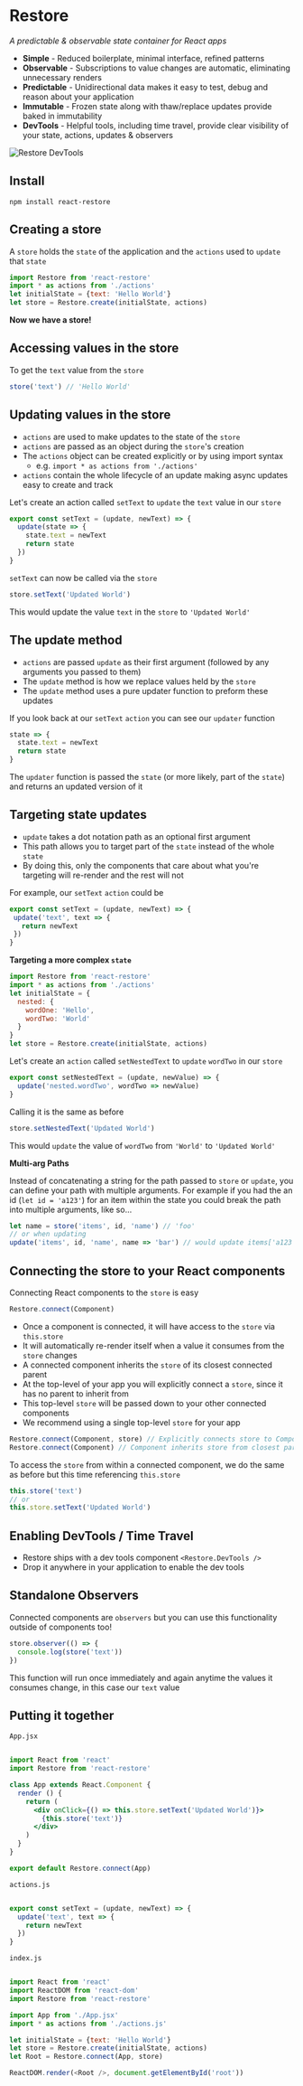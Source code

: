 # Restore

*A predictable & observable state container for React apps*

- __Simple__ - Reduced boilerplate, minimal interface, refined patterns
- __Observable__ - Subscriptions to value changes are automatic, eliminating unnecessary renders
- __Predictable__ - Unidirectional data makes it easy to test, debug and reason about your application
- __Immutable__ - Frozen state along with thaw/replace updates provide baked in immutability
- __DevTools__ - Helpful tools, including time travel, provide clear visibility of your state, actions, updates & observers

![Restore DevTools](http://i.imgur.com/xn7dtIs.gif)

## Install

```
npm install react-restore
```

## Creating a store

A `store` holds the `state` of the application and the `actions` used to `update` that `state`

```javascript
import Restore from 'react-restore'
import * as actions from './actions'
let initialState = {text: 'Hello World'}
let store = Restore.create(initialState, actions)
```

__Now we have a store!__

## Accessing values in the store

To get the `text` value from the `store`
```javascript
store('text') // 'Hello World'
```
## Updating values in the store

* `actions` are used to make updates to the state of the `store`
* `actions` are passed as an object during the `store`'s creation
* The `actions` object can be created explicitly or by using import syntax
  * e.g. `import * as actions from './actions'`
* `actions` contain the whole lifecycle of an update making async updates easy to create and track

Let's create an action called `setText` to `update` the `text` value in our `store`

```javascript
export const setText = (update, newText) => {
  update(state => {
    state.text = newText
    return state
  })
}
```

`setText` can now be called via the `store`

```javascript
store.setText('Updated World') 
```

This would update the value `text` in the `store` to `'Updated World'`

## The update method

- `actions` are passed `update` as their first argument (followed by any arguments you passed to them)
- The `update` method is how we replace values held by the `store`
- The `update` method uses a pure updater function to preform these updates

If you look back at our `setText` `action` you can see our `updater` function

```javascript
state => {
  state.text = newText
  return state
}
```

The `updater` function is passed the `state` (or more likely, part of the `state`) and returns an updated version of it

## Targeting state updates

- `update` takes a dot notation path as an optional first argument
- This path allows you to target part of the `state` instead of the whole `state`
- By doing this, only the components that care about what you're targeting will re-render and the rest will not

For example, our `setText` `action` could be

```javascript
export const setText = (update, newText) => {
 update('text', text => {
   return newText
 })
}
```

__Targeting a more complex `state`__

```javascript
import Restore from 'react-restore'
import * as actions from './actions'
let initialState = {
  nested: {
    wordOne: 'Hello', 
    wordTwo: 'World'
  }
}
let store = Restore.create(initialState, actions)
```

Let's create an `action` called `setNestedText` to `update` `wordTwo` in our `store`

```javascript
export const setNestedText = (update, newValue) => {
  update('nested.wordTwo', wordTwo => newValue)
}
```

Calling it is the same as before

```javascript
store.setNestedText('Updated World')
```

This would `update` the value of `wordTwo` from `'World'` to `'Updated World'`

__Multi-arg Paths__
 
Instead of concatenating a string for the path passed to `store` or `update`, you can define your path with multiple arguments. For example if you had the an id (`let id = 'a123'`) for an item within the state you could break the path into multiple arguments, like so...

```javascript
let name = store('items', id, 'name') // 'foo'
// or when updating
update('items', id, 'name', name => 'bar') // would update items['a123'].name from 'foo' to 'bar'
```

## Connecting the store to your React components

Connecting React components to the `store` is easy

```javascript
Restore.connect(Component)
```

- Once a component is connected, it will have access to the `store` via `this.store`
- It will automatically re-render itself when a value it consumes from the `store` changes
- A connected component inherits the `store` of its closest connected parent
- At the top-level of your app you will explicitly connect a `store`, since it has no parent to inherit from
- This top-level `store` will be passed down to your other connected components
- We recommend using a single top-level `store` for your app

```javascript
Restore.connect(Component, store) // Explicitly connects store to Component
Restore.connect(Component) // Component inherits store from closest parent Component
```

To access the `store` from within a connected component, we do the same as before but this time referencing `this.store`
```javascript 
this.store('text')
// or
this.store.setText('Updated World')
```

## Enabling DevTools / Time Travel

- Restore ships with a dev tools component `<Restore.DevTools />`
- Drop it anywhere in your application to enable the dev tools

## Standalone Observers

Connected components are `observers` but you can use this functionality outside of components too!

```javascript
store.observer(() => {
  console.log(store('text'))
})
```

This function will run once immediately and again anytime the values it consumes change, in this case our `text` value

## Putting it together

`App.jsx`
```jsx

import React from 'react'
import Restore from 'react-restore'

class App extends React.Component {
  render () {
    return (
      <div onClick={() => this.store.setText('Updated World')}>
        {this.store('text')}
      </div>
    )
  }
}

export default Restore.connect(App)

```

`actions.js`
```javascript

export const setText = (update, newText) => {
  update('text', text => {
    return newText
  })
}

```

`index.js`
```javascript

import React from 'react'
import ReactDOM from 'react-dom'
import Restore from 'react-restore'

import App from './App.jsx'
import * as actions from './actions.js'

let initialState = {text: 'Hello World'}
let store = Restore.create(initialState, actions)
let Root = Restore.connect(App, store)

ReactDOM.render(<Root />, document.getElementById('root'))

```
